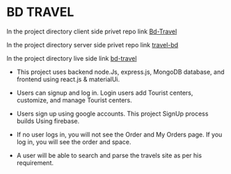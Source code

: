 # BD TRAVEL

In the project directory client side privet repo link [Bd-Travel](https://github.com/PrantoshBepari360/travel-bd-client-side)

In the project directory server side privet repo link [travel-bd](https://github.com/PrantoshBepari360/travel-bd-sarver-side)

In the project directory live side link [bd-travel](https://bd-travel-ba9ce.web.app/)

- This project uses backend node.Js, express.js, MongoDB database, and frontend using react.js & materialUi.

- Users can signup and log in. Login users add Tourist centers, customize, and manage Tourist centers.

- Users sign up using google accounts. This project SignUp process builds Using firebase. 

- If no user logs in, you will not see the Order and My Orders page. If you log in, you will see the order and space.

- A user will be able to search and parse the travels site as per his requirement.